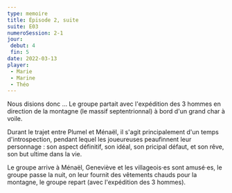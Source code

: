```yaml
---
type: memoire
title: Épisode 2, suite
suite: E03
numeroSession: 2-1
jour: 
 debut: 4
 fin: 5
date: 2022-03-13
player:
 - Marie
 - Marine
 - Théo
---
```


Nous disions donc … Le groupe partait avec l'expédition des 3 hommes en direction de la montagne (le massif septentrionnal) à bord d'un grand char à voile.

Durant le trajet entre Plumel et Ménaël, il s'agit principalement d'un temps d'introspection, pendant lequel les joueureuses peaufinnent leur personnage : son aspect définitif, son idéal, son pricipal défaut, et son rêve, son but ultime dans la vie.

Le groupe arrive à Ménaël, Geneviève et les villageois⋅es sont amusé⋅es, le groupe passe la nuit, on leur fournit des vêtements chauds pour la montagne, le groupe repart (avec l'expédition des 3 hommes).
